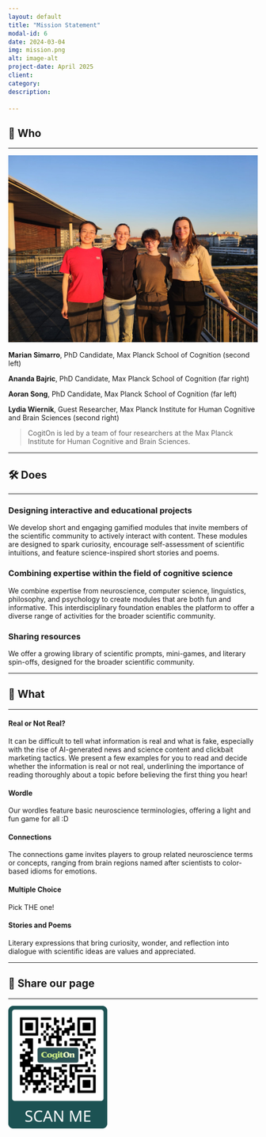 ```yaml
---
layout: default
title: "Mission Statement"
modal-id: 6
date: 2024-03-04
img: mission.png
alt: image-alt
project-date: April 2025
client: 
category:
description: 

---
```


## 🧠 Who
** **

<img src="img/portfolio/team.jpg" width="600" />

**Marian Simarro**, PhD Candidate, Max Planck School of Cognition (second left)

**Ananda Bajric**, PhD Candidate, Max Planck School of Cognition (far right)

**Aoran Song**, PhD Candidate, Max Planck School of Cognition (far left)

**Lydia Wiernik**, Guest Researcher, Max Planck Institute for Human Cognitive and Brain Sciences (second right)


> CogitOn is led by a team of four researchers at the Max Planck Institute for Human Cognitive and Brain Sciences.

** **

## 🛠️ Does
** **

<h3 style="text-align: left;">Designing interactive and educational projects</h3>

<div style="text-align: left;"> 

 We develop short and engaging gamified modules that invite members of the scientific community to actively interact with content. These modules are designed to spark curiosity, encourage self-assessment of scientific intuitions, and feature science-inspired short stories and poems.

</div>

<h3 style="text-align: left;">Combining expertise within the field of cognitive science</h3>

<div style="text-align: left;"> 

We combine expertise from neuroscience, computer science, linguistics, philosophy, and psychology to create modules that are both fun and informative. This interdisciplinary foundation enables the platform to offer a diverse range of activities for the broader scientific community.

</div>

<h3 style="text-align: left;">Sharing resources</h3>

<div style="text-align: left;"> 

We offer a growing library of scientific prompts, mini-games, and literary spin-offs, designed for the broader scientific community.

</div>

** **

## 🎯 What
** **

<h4 style="text-align: left;">Real or Not Real?</h4>

<div style="text-align: left;"> 

It can be difficult to tell what information is real and what is fake, especially with the rise of AI-generated news and science content and clickbait marketing tactics. We present a few examples for you to read and decide whether the information is real or not real, underlining the importance of reading thoroughly about a topic before believing the first thing you hear!

</div>

<h4 style="text-align: left;">Wordle</h4>

<div style="text-align: left;"> 

Our wordles feature basic neuroscience terminologies, offering a light and fun game for all :D

</div>

<h4 style="text-align: left;">Connections</h4>

<div style="text-align: left;"> 

The connections game invites players to group related neuroscience terms or concepts, ranging from brain regions named after scientists to color-based idioms for emotions. 

</div>

<h4 style="text-align: left;">Multiple Choice</h4>

<div style="text-align: left;"> 

Pick THE one!

</div>

<h4 style="text-align: left;">Stories and Poems</h4>

<div style="text-align: left;"> 

Literary expressions that bring curiosity, wonder, and reflection into dialogue with scientific ideas are values and appreciated.

</div>

** **

## 💌 Share our page
** **
<img src="img/portfolio/CogitOn_QR_Code.png" width="200" />
